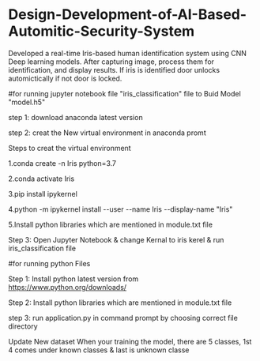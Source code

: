 # Design-Development-of-AI-Based-Automitic-Security-System
Developed a real-time Iris-based human identification system using CNN Deep learning models. After capturing image, process them for identification, and display results. If iris is  identified door unlocks automictically if not door is locked. 

#for running jupyter notebook file "iris_classification" file to Buid Model "model.h5"

step 1: download anaconda latest version

step 2: creat the New virtual environment in anaconda promt

Steps to creat the virtual environment

1.conda create -n Iris python=3.7

2.conda activate Iris 

3.pip install ipykernel

4.python -m ipykernel install --user --name Iris --display-name "Iris"

5.Install python libraries which are mentioned in module.txt file

Step 3: Open Jupyter Notebook & change Kernal to iris kerel & run iris_classification file

#for running python Files

Step 1: Install python latest version from https://www.python.org/downloads/

Step 2: Install python libraries which are mentioned in module.txt file

step 3: run application.py in command prompt by choosing correct file directory

Update New dataset When your training the model, there are 5 classes, 1st 4 comes under known classes & last is unknown classe
